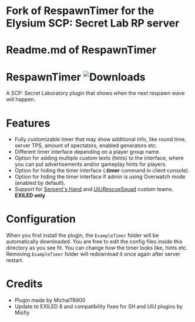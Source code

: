 # Fork of RespawnTimer for the Elysium SCP: Secret Lab RP server

# Readme.md of RespawnTimer
# RespawnTimer ![Downloads](https://img.shields.io/github/downloads/Michal78900/RespawnTimer/total)
A SCP: Secret Laboratory plugin that shows when the next respawn wave will happen.

# Features
- Fully customizable timer that may show additional info, like round time, server TPS, amount of spectators, enabled generators etc.
- Different timer interface depending on a player group name.
- Option for adding multiple custom texts (hints) to the interface, where you can put advertisements and/or gameplay hints for players.
- Option for hiding the timer interface (**.timer** command in client console).
- Option for hiding the timer interface if admin is using Overwatch mode (enabled by default).
- Support for [Serpent's Hand](https://github.com/NikkiGardiner1/SerpentsHand) and [UIURescueSquad](https://github.com/NikkiGardiner1/UIURescueSquad) custom teams. **EXILED only**

# Configuration
When you first install the plugin, the `ExampleTimer` folder will be automatically downloaded. You are free to edit the config files inside this directory as you see fit. You can change how the timer looks like, hints etc. Removing `ExampleTimer` folder will redownload it once again after server restart.

# Credits
* Plugin made by Michal78900
* Update to EXILED 8 and compatibility fixes for SH and UIU plugins by Misfiy
